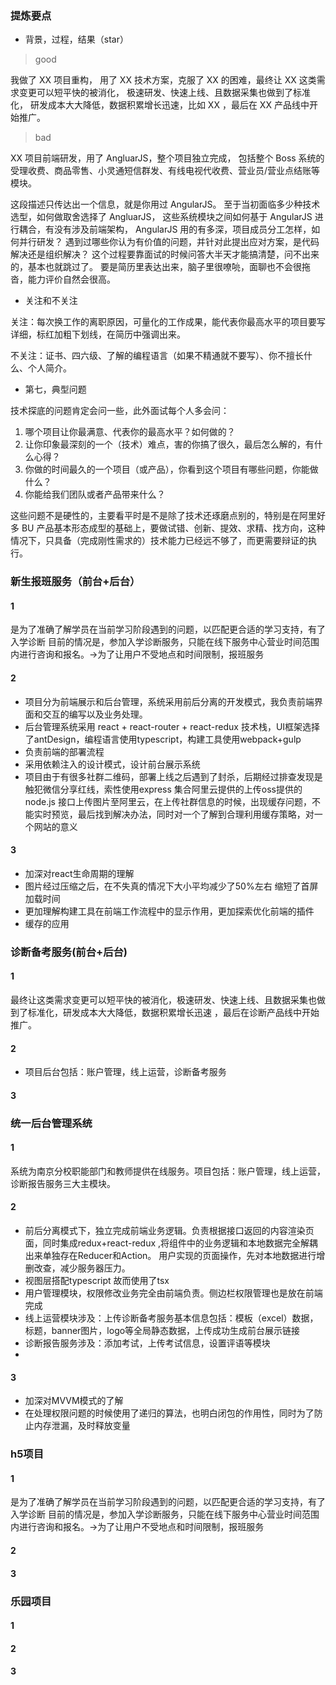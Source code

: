 ### 提炼要点
* 背景，过程，结果（star）
> good
>>
我做了 XX 项目重构，
用了 XX 技术方案，克服了 XX 的困难，最终让 XX 这类需求变更可以短平快的被消化，
极速研发、快速上线、且数据采集也做到了标准化，
研发成本大大降低，数据积累增长迅速，比如 XX ，最后在 XX 产品线中开始推广。

> bad
>> 
XX 项目前端研发，用了 AngluarJS，整个项目独立完成，
包括整个 Boss 系统的受理收费、商品零售、小灵通短信群发、有线电视代收费、营业员/营业点结账等模块。

这段描述只传达出一个信息，就是你用过 AngularJS。
至于当初面临多少种技术选型，如何做取舍选择了 AngluarJS，
这些系统模块之间如何基于 AngularJS 进行耦合，有没有涉及前端架构，
AngularJS 用的有多深，项目成员分工怎样，如何并行研发？
遇到过哪些你认为有价值的问题，并针对此提出应对方案，是代码解决还是组织解决？
这个过程要靠面试的时候问答大半天才能搞清楚，问不出来的，基本也就跳过了。
要是简历里表达出来，脑子里很嘹喨，面聊也不会很拖沓，能力评价自然会很高。

* 关注和不关注

 关注：每次换工作的离职原因，可量化的工作成果，能代表你最高水平的项目要写详细，标红加粗下划线，在简历中强调出来。

 不关注：证书、四六级、了解的编程语言（如果不精通就不要写）、你不擅长什么、个人简介。

* 第七，典型问题

技术探底的问题肯定会问一些，此外面试每个人多会问：

1. 哪个项目让你最满意、代表你的最高水平？如何做的？
2. 让你印象最深刻的一个（技术）难点，害的你搞了很久，最后怎么解的，有什么心得？
3. 你做的时间最久的一个项目（或产品），你看到这个项目有哪些问题，你能做什么？
4. 你能给我们团队或者产品带来什么？

这些问题不是硬性的，主要看平时是不是除了技术还琢磨点别的，特别是在阿里好多 BU 产品基本形态成型的基础上，要做试错、创新、提效、求精、找方向，这种情况下，只具备（完成刚性需求的）技术能力已经远不够了，而更需要辩证的执行。

### 新生报班服务（前台+后台）
#### 1
 是为了准确了解学员在当前学习阶段遇到的问题，以匹配更合适的学习支持，有了入学诊断
 目前的情况是，参加入学诊断服务，只能在线下服务中心营业时间范围内进行咨询和报名。->为了让用户不受地点和时间限制，报班服务
#### 2
 * 项目分为前端展示和后台管理，系统采用前后分离的开发模式，我负责前端界面和交互的编写以及业务处理。
 * 后台管理系统采用 react + react-router + react-redux 技术栈，UI框架选择了antDesign，编程语言使用typescript，构建工具使用webpack+gulp
 * 负责前端的部署流程
 * 采用依赖注入的设计模式，设计前台展示系统
 * 项目由于有很多社群二维码，部署上线之后遇到了封杀，后期经过排查发现是触犯微信分享红线，索性使用express 集合阿里云提供的上传oss提供的node.js 接口上传图片至阿里云，在上传社群信息的时候，出现缓存问题，不能实时预览，最后找到解决办法，同时对一个了解到合理利用缓存策略，对一个网站的意义
#### 3
 * 加深对react生命周期的理解
 * 图片经过压缩之后，在不失真的情况下大小平均减少了50%左右 缩短了首屏加载时间
 * 更加理解构建工具在前端工作流程中的显示作用，更加探索优化前端的插件
 * 缓存的应用

### 诊断备考服务(前台+后台)
#### 1
 最终让这类需求变更可以短平快的被消化，极速研发、快速上线、且数据采集也做到了标准化，研发成本大大降低，数据积累增长迅速 ，最后在诊断产品线中开始推广。
#### 2
   * 项目后台包括：账户管理，线上运营，诊断备考服务
#### 3

### 统一后台管理系统
#### 1
 系统为南京分校职能部门和教师提供在线服务。项目包括：账户管理，线上运营，诊断报告服务三大主模块。
#### 2
   * 前后分离模式下，独立完成前端业务逻辑。负责根据接口返回的内容渲染页面，同时集成redux+react-redux ,将组件中的业务逻辑和本地数据完全解耦出来单独存在Reducer和Action。
     用户实现的页面操作，先对本地数据进行增删改查，减少服务器压力。
   * 视图层搭配typescript 故而使用了tsx
   * 用户管理模块，权限修改业务完全由前端负责。侧边栏权限管理也是放在前端完成
   * 线上运营模块涉及：上传诊断备考服务基本信息包括：模板（excel）数据，标题，banner图片，logo等全局静态数据，上传成功生成前台展示链接
   * 诊断报告服务涉及：添加考试，上传考试信息，设置评语等模块
   * 

#### 3
   * 加深对MVVM模式的了解
   * 在处理权限问题的时候使用了递归的算法，也明白闭包的作用性，同时为了防止内存泄漏，及时释放变量
### h5项目
#### 1
 是为了准确了解学员在当前学习阶段遇到的问题，以匹配更合适的学习支持，有了入学诊断
 目前的情况是，参加入学诊断服务，只能在线下服务中心营业时间范围内进行咨询和报名。->为了让用户不受地点和时间限制，报班服务
#### 2

#### 3


### 乐园项目

#### 1
  
#### 2
#### 3

